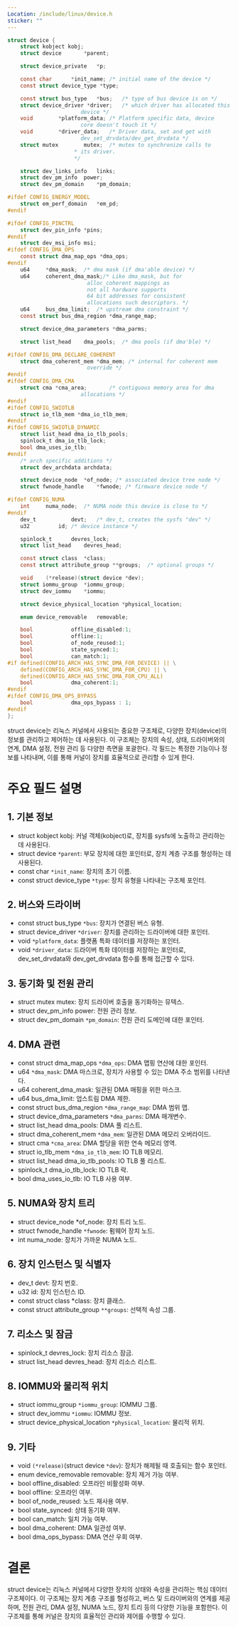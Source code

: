 ```yaml
---
Location: /include/linux/device.h
sticker: ""
---
```


```c title=device
struct device {
	struct kobject kobj;
	struct device		*parent;

	struct device_private	*p;

	const char		*init_name; /* initial name of the device */
	const struct device_type *type;

	const struct bus_type	*bus;	/* type of bus device is on */
	struct device_driver *driver;	/* which driver has allocated this
					   device */
	void		*platform_data;	/* Platform specific data, device
					   core doesn't touch it */
	void		*driver_data;	/* Driver data, set and get with
					   dev_set_drvdata/dev_get_drvdata */
	struct mutex		mutex;	/* mutex to synchronize calls to
					 * its driver.
					 */

	struct dev_links_info	links;
	struct dev_pm_info	power;
	struct dev_pm_domain	*pm_domain;

#ifdef CONFIG_ENERGY_MODEL
	struct em_perf_domain	*em_pd;
#endif

#ifdef CONFIG_PINCTRL
	struct dev_pin_info	*pins;
#endif
	struct dev_msi_info	msi;
#ifdef CONFIG_DMA_OPS
	const struct dma_map_ops *dma_ops;
#endif
	u64		*dma_mask;	/* dma mask (if dma'able device) */
	u64		coherent_dma_mask;/* Like dma_mask, but for
					     alloc_coherent mappings as
					     not all hardware supports
					     64 bit addresses for consistent
					     allocations such descriptors. */
	u64		bus_dma_limit;	/* upstream dma constraint */
	const struct bus_dma_region *dma_range_map;

	struct device_dma_parameters *dma_parms;

	struct list_head	dma_pools;	/* dma pools (if dma'ble) */

#ifdef CONFIG_DMA_DECLARE_COHERENT
	struct dma_coherent_mem	*dma_mem; /* internal for coherent mem
					     override */
#endif
#ifdef CONFIG_DMA_CMA
	struct cma *cma_area;		/* contiguous memory area for dma
					   allocations */
#endif
#ifdef CONFIG_SWIOTLB
	struct io_tlb_mem *dma_io_tlb_mem;
#endif
#ifdef CONFIG_SWIOTLB_DYNAMIC
	struct list_head dma_io_tlb_pools;
	spinlock_t dma_io_tlb_lock;
	bool dma_uses_io_tlb;
#endif
	/* arch specific additions */
	struct dev_archdata	archdata;

	struct device_node	*of_node; /* associated device tree node */
	struct fwnode_handle	*fwnode; /* firmware device node */

#ifdef CONFIG_NUMA
	int		numa_node;	/* NUMA node this device is close to */
#endif
	dev_t			devt;	/* dev_t, creates the sysfs "dev" */
	u32			id;	/* device instance */

	spinlock_t		devres_lock;
	struct list_head	devres_head;

	const struct class	*class;
	const struct attribute_group **groups;	/* optional groups */

	void	(*release)(struct device *dev);
	struct iommu_group	*iommu_group;
	struct dev_iommu	*iommu;

	struct device_physical_location *physical_location;

	enum device_removable	removable;

	bool			offline_disabled:1;
	bool			offline:1;
	bool			of_node_reused:1;
	bool			state_synced:1;
	bool			can_match:1;
#if defined(CONFIG_ARCH_HAS_SYNC_DMA_FOR_DEVICE) || \
    defined(CONFIG_ARCH_HAS_SYNC_DMA_FOR_CPU) || \
    defined(CONFIG_ARCH_HAS_SYNC_DMA_FOR_CPU_ALL)
	bool			dma_coherent:1;
#endif
#ifdef CONFIG_DMA_OPS_BYPASS
	bool			dma_ops_bypass : 1;
#endif
};
```

struct device는 리눅스 커널에서 사용되는 중요한 구조체로, 다양한 장치(device)의 정보를 관리하고 제어하는 데 사용된다. 이 구조체는 장치의 속성, 상태, 드라이버와의 연계, DMA 설정, 전원 관리 등 다양한 측면을 포괄한다. 각 필드는 특정한 기능이나 정보를 나타내며, 이를 통해 커널이 장치를 효율적으로 관리할 수 있게 한다.
# **주요 필드 설명**

## 1. **기본 정보**

- struct kobject kobj: 커널 객체(kobject)로, 장치를 sysfs에 노출하고 관리하는 데 사용된다.
- struct device `*parent`: 부모 장치에 대한 포인터로, 장치 계층 구조를 형성하는 데 사용된다.
- const char `*init_name`: 장치의 초기 이름.
- const struct device_type `*type`: 장치 유형을 나타내는 구조체 포인터.

## 2. **버스와 드라이버**

- const struct bus_type `*bus`: 장치가 연결된 버스 유형.
- struct device_driver `*driver`: 장치를 관리하는 드라이버에 대한 포인터.
- void `*platform_data`: 플랫폼 특화 데이터를 저장하는 포인터.
- void `*driver_data`: 드라이버 특화 데이터를 저장하는 포인터로, dev_set_drvdata와 dev_get_drvdata 함수를 통해 접근할 수 있다.

## 3. **동기화 및 전원 관리**

- struct mutex mutex: 장치 드라이버 호출을 동기화하는 뮤텍스.
- struct dev_pm_info power: 전원 관리 정보.
- struct dev_pm_domain `*pm_domain`: 전원 관리 도메인에 대한 포인터.

## 4. **DMA 관련**

- const struct dma_map_ops `*dma_ops`: DMA 맵핑 연산에 대한 포인터.
- u64 `*dma_mask`: DMA 마스크로, 장치가 사용할 수 있는 DMA 주소 범위를 나타낸다.
- u64 coherent_dma_mask: 일관된 DMA 매핑을 위한 마스크.
- u64 bus_dma_limit: 업스트림 DMA 제한.
- const struct bus_dma_region `*dma_range_map`: DMA 범위 맵.
- struct device_dma_parameters `*dma_parms`: DMA 매개변수.
- struct list_head dma_pools: DMA 풀 리스트.
- struct dma_coherent_mem `*dma_mem`: 일관된 DMA 메모리 오버라이드.
- struct cma `*cma_area`: DMA 할당을 위한 연속 메모리 영역.
- struct io_tlb_mem `*dma_io_tlb_mem`: IO TLB 메모리.
- struct list_head dma_io_tlb_pools: IO TLB 풀 리스트.
- spinlock_t dma_io_tlb_lock: IO TLB 락.
- bool dma_uses_io_tlb: IO TLB 사용 여부.

## 5. **NUMA와 장치 트리**

- struct device_node *of_node: 장치 트리 노드.
- struct fwnode_handle `*fwnode`: 펌웨어 장치 노드.
- int numa_node: 장치가 가까운 NUMA 노드.

## 6. **장치 인스턴스 및 식별자**

- dev_t devt: 장치 번호.
- u32 id: 장치 인스턴스 ID.
- const struct class *class: 장치 클래스.
- const struct attribute_group `**groups`: 선택적 속성 그룹.

## 7. **리소스 및 잠금**

- spinlock_t devres_lock: 장치 리소스 잠금.
- struct list_head devres_head: 장치 리소스 리스트.

## 8. **IOMMU와 물리적 위치**

- struct iommu_group `*iommu_group`: IOMMU 그룹.
- struct dev_iommu `*iommu`: IOMMU 정보.
- struct device_physical_location `*physical_location`: 물리적 위치.

## 9. **기타**

- void `(*release)`(struct device `*dev`): 장치가 해제될 때 호출되는 함수 포인터.
- enum device_removable removable: 장치 제거 가능 여부.
- bool offline_disabled: 오프라인 비활성화 여부.
- bool offline: 오프라인 여부.
- bool of_node_reused: 노드 재사용 여부.
- bool state_synced: 상태 동기화 여부.
- bool can_match: 일치 가능 여부.
- bool dma_coherent: DMA 일관성 여부.
- bool dma_ops_bypass: DMA 연산 우회 여부.

# **결론**

struct device는 리눅스 커널에서 다양한 장치의 상태와 속성을 관리하는 핵심 데이터 구조체이다. 이 구조체는 장치 계층 구조를 형성하고, 버스 및 드라이버와의 연계를 제공하며, 전원 관리, DMA 설정, NUMA 노드, 장치 트리 등의 다양한 기능을 포함한다. 이 구조체를 통해 커널은 장치의 효율적인 관리와 제어를 수행할 수 있다.